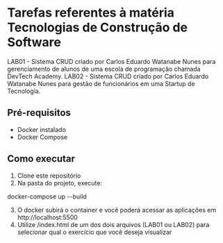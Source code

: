 # Tarefas referentes à matéria Tecnologias de Construção de Software

LAB01 - Sistema CRUD criado por Carlos Eduardo Watanabe Nunes para gerenciamento de alunos de uma escola de programação chamada DevTech Academy.
LAB02 - Sistema CRUD criado por Carlos Eduardo Watanabe Nunes para gestão de funcionários em uma Startup de Tecnologia.

## Pré-requisitos
- Docker instalado
- Docker Compose

## Como executar

1. Clone este repositório
2. Na pasta do projeto, execute:

docker-compose up --build

3. O docker subirá o container e você poderá acessar as aplicações em http://localhost:5500
4. Utilize /index.html de um dos dois arquivos (LAB01 ou LAB02) para selecionar qual o exercício que você deseja visualizar